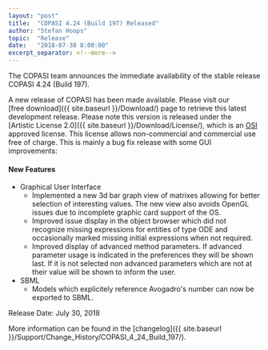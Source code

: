 ```yaml
--- 
layout: "post" 
title:  "COPASI 4.24 (Build 197) Released" 
author: "Stefan Hoops" 
topic:  "Release" 
date:   "2018-07-30 8:00:00" 
excerpt_separator: <!--more--> 
--- 
```

 
The COPASI team announces the immediate availability of the stable 
release COPASI 4.24 (Build 197).  
 
A new release of COPASI has been made available. Please visit our  
[free download]({{ site.baseurl }}/Download/) 
page to retrieve this latest development release. Please 
note this version is released under the  
[Artistic License 2.0]({{ site.baseurl }}/Download/License/), 
which is an [OSI](http://www.opensource.org/) approved license. This license 
allows non-commercial and commercial use free of charge. This is mainly a bug fix release 
with some GUI improvements: 
 
<!--more--> 
 
#### New Features 
* Graphical User Interface 
  * Implemented a new 3d bar graph view of matrixes allowing for better selection of interesting values. 
    The new view also avoids OpenGL issues due to incomplete graphic card support of the OS. 
  * Improved issue display in the object browser which did not recognize missing expressions 
    for entities of type ODE and occasionally marked missing initial expressions when not required. 
  * Improved display of advanced method parameters. If advanced parameter usage is indicated in the 
    preferences they will be shown last. If it is not selected non advanced parameters which are not 
    at their value will be shown to inform the user. 
* SBML 
  *  Models which explicitely reference Avogadro's number can now be exported to SBML.
 
Release Date: July 30, 2018 
 
More information can be found in the 
[changelog]({{ site.baseurl }}/Support/Change_History/COPASI_4_24_Build_197/). 
